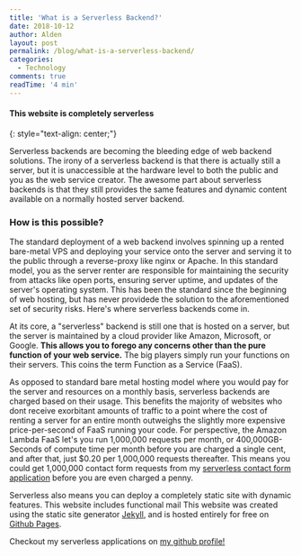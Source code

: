```yaml
---
title: 'What is a Serverless Backend?'
date: 2018-10-12
author: Alden
layout: post
permalink: /blog/what-is-a-serverless-backend/
categories:
  - Technology
comments: true
readTime: '4 min'
---
```


#### **This website is completely serverless**
{: style="text-align: center;"}


Serverless backends are becoming the bleeding edge of web backend solutions.
The irony of a serverless backend is that there is actually still a server,
but it is unaccessible at the hardware level to both the public and you as the
web service creator. The awesome part about serverless backends is that they 
still provides the same features and dynamic content available
on a normally hosted server backend.

### How is this possible?

The standard deployment of a web backend involves spinning up a rented bare-metal VPS and deploying
your service onto the server and serving it to the public through a reverse-proxy like nginx or Apache.
In this standard model, you as the server renter are responsible for maintaining the
security from attacks like open ports, ensuring server uptime, and updates of the server's operating system.
This has been the standard since the beginning of web hosting, but has never providede
the solution to the aforementioned set of security risks. Here's where serverless backends come in.

At its core, a "serverless" backend is still one that is hosted on a server,
but the server is maintained by a cloud provider like Amazon, Microsoft, or Google. **This allows
you to forego any concerns other than the pure function of your web service.**
The big players simply run your functions on their servers. This coins the term
Function as a Service (FaaS).

As opposed to standard bare metal hosting model where you would pay for the server and resources
on a monthly basis, serverless backends are charged based on their usage. 
This benefits the majority of websites who dont receive exorbitant amounts of traffic
to a point where the cost of renting a server for an entire month outweighs the slightly more
expensive price-per-second of FaaS running your code. For perspective, the Amazon Lambda
FaaS let's you run 1,000,000 requests per month, or 400,000GB-Seconds of compute time per month 
before you are charged a single cent, and after that, just $0.20 per 1,000,000 requests thereafter.
This means you could get 1,000,000 contact form requests from my [serverless contact form application]()
before you are even charged a penny.

Serverless also means you can deploy a completely static site with dynamic features.
This website includes functional mail
This website was created using the static site generator [Jekyll](https://jekyllrb.com/), and is hosted entirely
for free on [Github Pages](https://pages.github.com/).

Checkout my serverless applications on [my github profile!](https://github.com/aldenjenkins)
